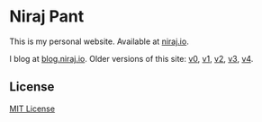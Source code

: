Niraj Pant
================

This is my personal website. Available at [niraj.io](http://niraj.io). 

I blog at [blog.niraj.io](http://blog.niraj.io). Older versions of this site: [v0](http://niraj.io/old/v0), [v1](http://niraj.io/old/v1), [v2](http://niraj.io/old/v2), [v3](http://niraj.io/old/v3), [v4](http://niraj.io).

## License
[MIT License](LICENSE)
